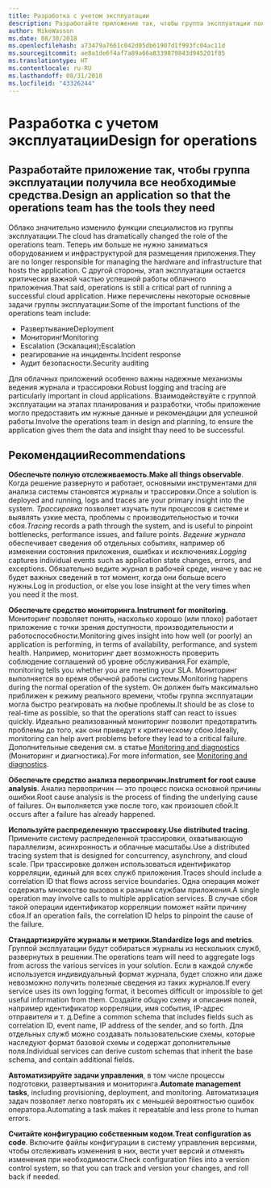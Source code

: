 ```yaml
---
title: Разработка с учетом эксплуатации
description: Разработайте приложение так, чтобы группа эксплуатации получила все необходимые средства.
author: MikeWasson
ms.date: 08/30/2018
ms.openlocfilehash: a73479a7661c042d05db61907d1f993fc04ac11d
ms.sourcegitcommit: ae8a1de6f4af7a89a66a8339879843d945201f85
ms.translationtype: HT
ms.contentlocale: ru-RU
ms.lasthandoff: 08/31/2018
ms.locfileid: "43326244"
---
```

# <a name="design-for-operations"></a><span data-ttu-id="46ed0-103">Разработка с учетом эксплуатации</span><span class="sxs-lookup"><span data-stu-id="46ed0-103">Design for operations</span></span>

## <a name="design-an-application-so-that-the-operations-team-has-the-tools-they-need"></a><span data-ttu-id="46ed0-104">Разработайте приложение так, чтобы группа эксплуатации получила все необходимые средства.</span><span class="sxs-lookup"><span data-stu-id="46ed0-104">Design an application so that the operations team has the tools they need</span></span>

<span data-ttu-id="46ed0-105">Облако значительно изменило функции специалистов из группы эксплуатации.</span><span class="sxs-lookup"><span data-stu-id="46ed0-105">The cloud has dramatically changed the role of the operations team.</span></span> <span data-ttu-id="46ed0-106">Теперь им больше не нужно заниматься оборудованием и инфраструктурой для размещения приложения.</span><span class="sxs-lookup"><span data-stu-id="46ed0-106">They are no longer responsible for managing the hardware and infrastructure that hosts the application.</span></span>  <span data-ttu-id="46ed0-107">С другой стороны, этап эксплуатации остается критически важной частью успешной работы облачного приложения.</span><span class="sxs-lookup"><span data-stu-id="46ed0-107">That said, operations is still a critical part of running a successful cloud application.</span></span> <span data-ttu-id="46ed0-108">Ниже перечислены некоторые основные задачи группы эксплуатации:</span><span class="sxs-lookup"><span data-stu-id="46ed0-108">Some of the important functions of the operations team include:</span></span>

- <span data-ttu-id="46ed0-109">Развертывание</span><span class="sxs-lookup"><span data-stu-id="46ed0-109">Deployment</span></span>
- <span data-ttu-id="46ed0-110">Мониторинг</span><span class="sxs-lookup"><span data-stu-id="46ed0-110">Monitoring</span></span>
- <span data-ttu-id="46ed0-111">Escalation (Эскалация);</span><span class="sxs-lookup"><span data-stu-id="46ed0-111">Escalation</span></span>
- <span data-ttu-id="46ed0-112">реагирование на инциденты.</span><span class="sxs-lookup"><span data-stu-id="46ed0-112">Incident response</span></span>
- <span data-ttu-id="46ed0-113">Аудит безопасности.</span><span class="sxs-lookup"><span data-stu-id="46ed0-113">Security auditing</span></span>

<span data-ttu-id="46ed0-114">Для облачных приложений особенно важны надежные механизмы ведения журнала и трассировки.</span><span class="sxs-lookup"><span data-stu-id="46ed0-114">Robust logging and tracing are particularly important in cloud applications.</span></span> <span data-ttu-id="46ed0-115">Взаимодействуйте с группой эксплуатации на этапах планирования и разработки, чтобы приложение могло предоставить им нужные данные и рекомендации для успешной работы.</span><span class="sxs-lookup"><span data-stu-id="46ed0-115">Involve the operations team in design and planning, to ensure the application gives them the data and insight thay need to be successful.</span></span>  <!-- to do: Link to DevOps checklist -->

## <a name="recommendations"></a><span data-ttu-id="46ed0-116">Рекомендации</span><span class="sxs-lookup"><span data-stu-id="46ed0-116">Recommendations</span></span>

<span data-ttu-id="46ed0-117">**Обеспечьте полную отслеживаемость.**</span><span class="sxs-lookup"><span data-stu-id="46ed0-117">**Make all things observable**.</span></span> <span data-ttu-id="46ed0-118">Когда решение развернуто и работает, основными инструментами для анализа системы становятся журналы и трассировки.</span><span class="sxs-lookup"><span data-stu-id="46ed0-118">Once a solution is deployed and running, logs and traces are your primary insight into the system.</span></span> <span data-ttu-id="46ed0-119">*Трассировка* позволяет изучать пути процессов в системе и выявлять узкие места, проблемы с производительностью и точки сбоя.</span><span class="sxs-lookup"><span data-stu-id="46ed0-119">*Tracing* records a path through the system, and is useful to pinpoint bottlenecks, performance issues, and failure points.</span></span> <span data-ttu-id="46ed0-120">*Ведение журнала* обеспечивает сведения об отдельных событиях, например об изменении состояния приложения, ошибках и исключениях.</span><span class="sxs-lookup"><span data-stu-id="46ed0-120">*Logging* captures individual events such as application state changes, errors, and exceptions.</span></span> <span data-ttu-id="46ed0-121">Обязательно ведите журнал в рабочей среде, иначе у вас не будет важных сведений в тот момент, когда они больше всего нужны.</span><span class="sxs-lookup"><span data-stu-id="46ed0-121">Log in production, or else you lose insight at the very times when you need it the most.</span></span>

<span data-ttu-id="46ed0-122">**Обеспечьте средство мониторинга.**</span><span class="sxs-lookup"><span data-stu-id="46ed0-122">**Instrument for monitoring**.</span></span> <span data-ttu-id="46ed0-123">Мониторинг позволяет понять, насколько хорошо (или плохо) работает приложение с точки зрения доступности, производительности и работоспособности.</span><span class="sxs-lookup"><span data-stu-id="46ed0-123">Monitoring gives insight into how well (or poorly) an application is performing, in terms of availability, performance, and system health.</span></span> <span data-ttu-id="46ed0-124">Например, мониторинг дает возможность проверить соблюдение соглашений об уровне обслуживания.</span><span class="sxs-lookup"><span data-stu-id="46ed0-124">For example, monitoring tells you whether you are meeting your SLA.</span></span> <span data-ttu-id="46ed0-125">Мониторинг выполняется во время обычной работы системы.</span><span class="sxs-lookup"><span data-stu-id="46ed0-125">Monitoring happens during the normal operation of the system.</span></span> <span data-ttu-id="46ed0-126">Он должен быть максимально приближен к режиму реального времени, чтобы группа эксплуатации могла быстро реагировать на любые проблемы.</span><span class="sxs-lookup"><span data-stu-id="46ed0-126">It should be as close to real-time as possible, so that the operations staff can react to issues quickly.</span></span> <span data-ttu-id="46ed0-127">Идеально реализованный мониторинг позволит предотвратить проблемы до того, как они приведут к критическому сбою.</span><span class="sxs-lookup"><span data-stu-id="46ed0-127">Ideally, monitoring can help avert problems before they lead to a critical failure.</span></span> <span data-ttu-id="46ed0-128">Дополнительные сведения см. в статье [Monitoring and diagnostics][monitoring] (Мониторинг и диагностика).</span><span class="sxs-lookup"><span data-stu-id="46ed0-128">For more information, see [Monitoring and diagnostics][monitoring].</span></span>

<span data-ttu-id="46ed0-129">**Обеспечьте средство анализа первопричин.**</span><span class="sxs-lookup"><span data-stu-id="46ed0-129">**Instrument for root cause analysis**.</span></span> <span data-ttu-id="46ed0-130">Анализ первопричин — это процесс поиска основной причины ошибки.</span><span class="sxs-lookup"><span data-stu-id="46ed0-130">Root cause analysis is the process of finding the underlying cause of failures.</span></span> <span data-ttu-id="46ed0-131">Он выполняется уже после того, как произошел сбой.</span><span class="sxs-lookup"><span data-stu-id="46ed0-131">It occurs after a failure has already happened.</span></span> 

<span data-ttu-id="46ed0-132">**Используйте распределенную трассировку.**</span><span class="sxs-lookup"><span data-stu-id="46ed0-132">**Use distributed tracing**.</span></span> <span data-ttu-id="46ed0-133">Примените систему распределенной трассировки, охватывающую параллелизм, асинхронность и облачные масштабы.</span><span class="sxs-lookup"><span data-stu-id="46ed0-133">Use a distributed tracing system that is designed for concurrency, asynchrony, and cloud scale.</span></span> <span data-ttu-id="46ed0-134">При трассировке должен использоваться идентификатор корреляции, единый для всех служб приложения.</span><span class="sxs-lookup"><span data-stu-id="46ed0-134">Traces should include a correlation ID that flows across service boundaries.</span></span> <span data-ttu-id="46ed0-135">Одна операция может содержать множество вызовов к разным службам приложения.</span><span class="sxs-lookup"><span data-stu-id="46ed0-135">A single operation may involve calls to multiple application services.</span></span> <span data-ttu-id="46ed0-136">В случае сбоя такой операции идентификатор корреляции поможет найти причину сбоя.</span><span class="sxs-lookup"><span data-stu-id="46ed0-136">If an operation fails, the correlation ID helps to pinpoint the cause of the failure.</span></span> 

<span data-ttu-id="46ed0-137">**Стандартизируйте журналы и метрики.**</span><span class="sxs-lookup"><span data-stu-id="46ed0-137">**Standardize logs and metrics**.</span></span> <span data-ttu-id="46ed0-138">Группой эксплуатации будут собираться журналы из нескольких служб, развернутых в решении.</span><span class="sxs-lookup"><span data-stu-id="46ed0-138">The operations team will need to aggregate logs from across the various services in your solution.</span></span> <span data-ttu-id="46ed0-139">Если в каждой службе используется индивидуальный формат журнала, будет сложно или даже невозможно получить полезные сведения из таких журналов.</span><span class="sxs-lookup"><span data-stu-id="46ed0-139">If every service uses its own logging format, it becomes difficult or impossible to get useful information from them.</span></span> <span data-ttu-id="46ed0-140">Создайте общую схему и описания полей, например идентификатор корреляции, имя события, IP-адрес отправителя и т. д.</span><span class="sxs-lookup"><span data-stu-id="46ed0-140">Define a common schema that includes fields such as correlation ID, event name, IP address of the sender, and so forth.</span></span> <span data-ttu-id="46ed0-141">Для отдельных служб можно создавать пользовательские схемы, которые наследуют формат базовой схемы и содержат дополнительные поля.</span><span class="sxs-lookup"><span data-stu-id="46ed0-141">Individual services can derive custom schemas that inherit the base schema, and contain additional fields.</span></span>

<span data-ttu-id="46ed0-142">**Автоматизируйте задачи управления**, в том числе процессы подготовки, развертывания и мониторинга.</span><span class="sxs-lookup"><span data-stu-id="46ed0-142">**Automate management tasks**, including provisioning, deployment, and monitoring.</span></span> <span data-ttu-id="46ed0-143">Автоматизация задач позволяет легко повторять их с меньшей вероятностью ошибок оператора.</span><span class="sxs-lookup"><span data-stu-id="46ed0-143">Automating a task makes it repeatable and less prone to human errors.</span></span> 

<span data-ttu-id="46ed0-144">**Считайте конфигурацию собственным кодом.**</span><span class="sxs-lookup"><span data-stu-id="46ed0-144">**Treat configuration as code**.</span></span> <span data-ttu-id="46ed0-145">Включите файлы конфигурации в систему управления версиями, чтобы отслеживать изменения в них, вести учет версий и отменять изменения при необходимости.</span><span class="sxs-lookup"><span data-stu-id="46ed0-145">Check configuration files into a version control system, so that you can track and version your changes, and roll back if needed.</span></span> 


<!-- links -->

[monitoring]: ../../best-practices/monitoring.md


